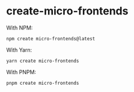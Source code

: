 # create-micro-frontends

With NPM:

```
npm create micro-frontends@latest
```

With Yarn:

```
yarn create micro-frontends
```

With PNPM:

```
pnpm create micro-frontends
```
